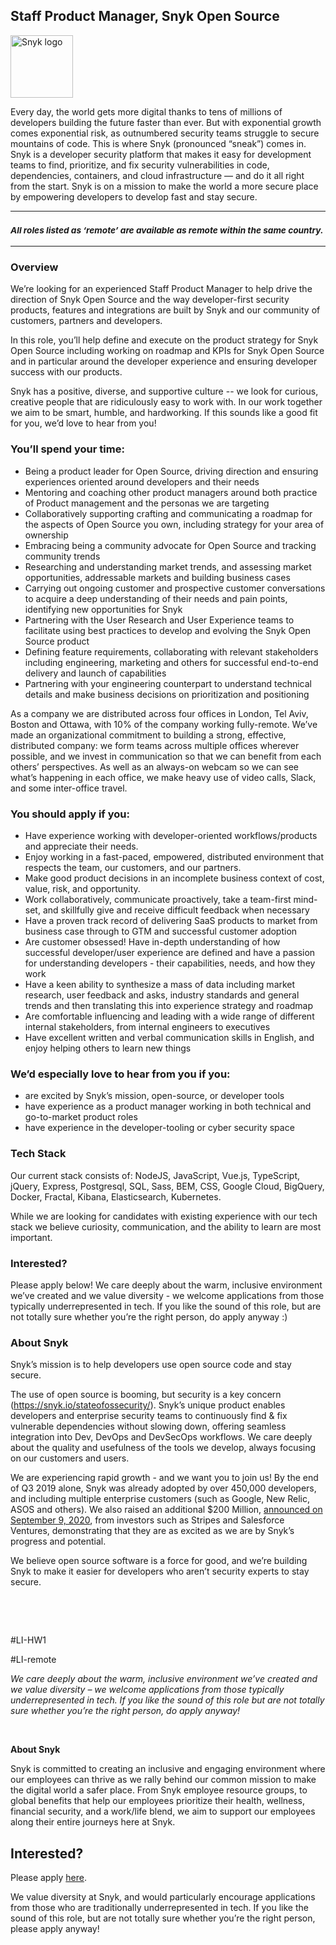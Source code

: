 Staff Product Manager, Snyk Open Source
---

<img src="https://res.cloudinary.com/snyk/image/upload/v1537345894/press-kit/brand/logo-black.png" width="100" alt="Snyk logo" />

<div class="content-intro"><p><span style="font-weight: 400;">Every day, the world gets more digital thanks to tens of millions of developers building the future faster than ever. But with exponential growth comes exponential risk, as outnumbered security teams struggle to secure mountains of code. This is where Snyk (pronounced “sneak”) comes in. Snyk is a developer security platform that makes it easy for development teams to find, prioritize, and fix security vulnerabilities in code, dependencies, containers, and cloud infrastructure — and do it all right from the start. Snyk is on a mission to make the world a more secure place by empowering developers to develop fast and stay secure.</span></p></div><hr>
<h3><em><strong><sub>All roles listed as ‘remote’ are available as remote within the same country.</sub></strong></em></h3>
<hr>
<h3><strong>Overview</strong></h3>
<p><span style="font-weight: 400;">We’re looking for an experienced Staff Product Manager to help drive the direction of Snyk Open Source and the way developer-first security products, features and integrations are built by Snyk and our community of customers, partners and developers.</span></p>
<p><span style="font-weight: 400;">In this role, you’ll help define and execute on the product strategy for Snyk Open Source including working on roadmap and KPIs for Snyk Open Source and in particular around the developer experience and ensuring developer success with our products.</span></p>
<p><span style="font-weight: 400;">Snyk has a positive, diverse, and supportive culture -- we look for curious, creative people that are ridiculously easy to work with. In our work together we aim to be smart, humble, and hardworking. If this sounds like a good fit for you, we’d love to hear from you!</span></p>
<h3><strong>You’ll spend your time:</strong></h3>
<ul>
<li style="font-weight: 400;"><span style="font-weight: 400;">Being a product leader for Open Source, driving direction and ensuring experiences oriented around developers and their needs</span></li>
<li style="font-weight: 400;"><span style="font-weight: 400;">Mentoring and coaching other product managers around both practice of Product management and the personas we are targeting</span></li>
<li style="font-weight: 400;"><span style="font-weight: 400;">Collaboratively supporting crafting and communicating a roadmap for the aspects of Open Source you own, including strategy for your area of ownership</span></li>
<li style="font-weight: 400;"><span style="font-weight: 400;">Embracing being a community advocate for Open Source and tracking community trends</span></li>
<li style="font-weight: 400;"><span style="font-weight: 400;">Researching and understanding market trends, and assessing market opportunities, addressable markets and building business cases&nbsp;</span></li>
<li style="font-weight: 400;"><span style="font-weight: 400;">Carrying out ongoing customer and prospective customer conversations to acquire a deep understanding of their needs and pain points, identifying new opportunities for Snyk</span></li>
<li style="font-weight: 400;"><span style="font-weight: 400;">Partnering with the User Research and User Experience teams to facilitate using best practices to develop and evolving the Snyk Open Source product</span></li>
<li style="font-weight: 400;"><span style="font-weight: 400;">Defining feature requirements, collaborating with relevant stakeholders including engineering, marketing and others for successful end-to-end delivery and launch of capabilities</span></li>
<li style="font-weight: 400;"><span style="font-weight: 400;">Partnering with your engineering counterpart to understand technical details and make business decisions on prioritization and positioning</span></li>
</ul>
<p><span style="font-weight: 400;">As a company we are distributed across four offices in London, Tel Aviv, Boston and Ottawa, with 10% of the company working fully-remote. We’ve made an organizational commitment to building a strong, effective, distributed company: we form teams across multiple offices wherever possible, and we invest in communication so that we can benefit from each others’ perspectives. As well as an always-on webcam so we can see what’s happening in each office, we make heavy use of video calls, Slack, and some inter-office travel.</span></p>
<h3><strong>You should apply if you:</strong></h3>
<ul>
<li style="font-weight: 400;"><span style="font-weight: 400;">Have experience working with developer-oriented workflows/products and appreciate their needs.</span></li>
<li style="font-weight: 400;"><span style="font-weight: 400;">Enjoy working in a fast-paced, empowered, distributed environment that respects the team, our customers, and our partners.</span></li>
<li style="font-weight: 400;"><span style="font-weight: 400;">Make good product decisions in an incomplete business context of cost, value, risk, and opportunity.</span></li>
<li style="font-weight: 400;"><span style="font-weight: 400;">Work collaboratively, communicate proactively, take a team-first mind-set, and skillfully give and receive difficult feedback when necessary</span></li>
<li style="font-weight: 400;">Have a proven track record of delivering SaaS products to market from business case through to GTM and successful customer adoption</li>
<li style="font-weight: 400;">Are customer obsessed! Have in-depth understanding of how successful developer/user experience are defined and have a passion for understanding developers - their capabilities, needs, and how they work</li>
<li style="font-weight: 400;">Have a keen ability to synthesize a mass of data including market research, user feedback and asks, industry standards and general trends and then translating this into experience strategy and roadmap</li>
<li style="font-weight: 400;">Are comfortable influencing and leading with a wide range of different internal stakeholders, from internal engineers to executives</li>
<li style="font-weight: 400;">Have excellent written and verbal communication skills in English, and enjoy helping others to learn new things</li>
</ul>
<h3><strong>We’d especially love to hear from you if you:</strong></h3>
<ul>
<li>are excited by Snyk’s mission, open-source, or developer tools</li>
<li style="font-weight: 400;"><span style="font-weight: 400;">have experience as a product manager working in both technical and go-to-market product roles</span></li>
<li style="font-weight: 400;"><span style="font-weight: 400;">have experience in the developer-tooling or cyber security space</span></li>
</ul>
<h3><strong>Tech Stack</strong></h3>
<p><span style="font-weight: 400;">Our current stack consists of: NodeJS, JavaScript, Vue.js, TypeScript, jQuery, Express, Postgresql, SQL, Sass, BEM, CSS, Google Cloud, BigQuery, Docker, Fractal, Kibana, Elasticsearch, Kubernetes.</span></p>
<p><span style="font-weight: 400;">While we are looking for candidates with existing experience with our tech stack we believe curiosity, communication, and the ability to learn are most important.</span></p>
<h3><strong>Interested?</strong></h3>
<p><span style="font-weight: 400;">Please apply below! We care deeply about the warm, inclusive environment we’ve created and we value diversity - we welcome applications from those typically underrepresented in tech. If you like the sound of this role, but are not totally sure whether you’re the right person, do apply anyway :)</span></p>
<h3><strong>About Snyk</strong></h3>
<p><span style="font-weight: 400;">Snyk’s mission is to help developers use open source code and stay secure.&nbsp;</span></p>
<p><span style="font-weight: 400;">The use of open source is booming, but security is a key concern (</span><a href="https://snyk.io/stateofossecurity/"><span style="font-weight: 400;">https://snyk.io/stateofossecurity/</span></a><span style="font-weight: 400;">). Snyk’s unique product enables developers and enterprise security teams to continuously find &amp; fix vulnerable dependencies without slowing down, offering seamless integration into Dev, DevOps and DevSecOps workflows. </span><span style="font-weight: 400;">We care deeply about the quality and usefulness of the tools we develop, always focusing on our customers and users.&nbsp;</span></p>
<p><span style="font-weight: 400;">We are experiencing rapid growth - and we want you to join us! By the end of Q3 2019 alone, Snyk was already adopted by over 450,000 developers, and including multiple enterprise customers (such as Google, New Relic, ASOS and others). </span><span style="font-weight: 400;">We also raised an additional $200 Million, <a href="https://snyk.io/blog/snyk-closes-200m-to-modernize-security-industry/" target="_blank">announced on September 9, 2020</a></span><span style="font-weight: 400;">, from investors such as Stripes and Salesforce Ventures, demonstrating that they are as excited as we are by Snyk’s progress and potential</span><span style="font-weight: 400;">.</span></p>
<p><span style="font-weight: 400;">We believe open source software is a force for good, and we’re building Snyk to make it easier for developers who aren’t security experts to stay secure.</span></p>
<p>&nbsp;</p>
<p>&nbsp;</p>
<p><span style="font-weight: 400;">#LI-HW1</span></p>
<p><span style="font-weight: 400;">#LI-remote</span></p><div class="content-conclusion"><p><em data-stringify-type="italic">We care deeply about the warm, inclusive environment we’ve created and we value diversity – we welcome applications from those typically underrepresented in tech. If you like the sound of this role but are not totally sure whether you’re the right person, do apply anyway!</em></p>
<p>&nbsp;</p>
<p><strong>About Snyk</strong></p>
<p><strong><span style="font-weight: 400;">Snyk is committed to creating an inclusive and engaging environment where our employees can thrive as we rally behind our common mission to make the digital world a safer place. From Snyk employee resource groups, to global benefits that help our employees prioritize their health, wellness, financial security, and a work/life blend, we aim to support our employees along their entire journeys here at Snyk. </span></strong></p></div>

Interested?
---

Please apply [here](https://boards.greenhouse.io/snyk/jobs/6518359002#app).

We value diversity at Snyk, and would particularly encourage applications from those who are traditionally underrepresented in tech.
If you like the sound of this role, but are not totally sure whether you’re the right person, please apply anyway!
